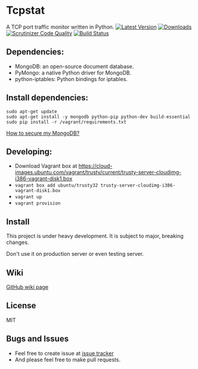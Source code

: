 # Tcpstat

A TCP port traffic monitor written in Python.
[![Latest Version](https://pypip.in/version/tcpstat/badge.svg?text=pypi)](https://pypi.python.org/pypi/tcpstat/)
[![Downloads](https://pypip.in/download/tcpstat/badge.svg)](https://pypi.python.org/pypi/tcpstat/)
[![Scrutinizer Code Quality](https://scrutinizer-ci.com/g/caizixian/tcpstat/badges/quality-score.png?b=master)](https://scrutinizer-ci.com/g/caizixian/tcpstat/?branch=master)
[![Build Status](https://scrutinizer-ci.com/g/caizixian/tcpstat/badges/build.png?b=master)](https://scrutinizer-ci.com/g/caizixian/tcpstat/build-status/master)

## Dependencies:

* MongoDB: an open-source document database.
* PyMongo: a native Python driver for MongoDB.
* python-iptables: Python bindings for iptables.

## Install dependencies:

```
sudo apt-get update
sudo apt-get install -y mongodb python-pip python-dev build-essential
sudo pip install -r /vagrant/requirements.txt
```

[How to secure my MongoDB?][3]

## Developing:

* Download Vagrant box at https://cloud-images.ubuntu.com/vagrant/trusty/current/trusty-server-cloudimg-i386-vagrant-disk1.box
* `vagrant box add ubuntu/trusty32 trusty-server-cloudimg-i386-vagrant-disk1.box`
* `vagrant up`
* `vagrant provision`

## Install

This project is under heavy development. It is subject to major, breaking changes.

Don't use it on production server or even testing server.

## Wiki

[GitHub wiki page][1]

## License

MIT

## Bugs and Issues

* Feel free to create issue at [issue tracker][2]
* And please feel free to make pull requests.

[1]:https://github.com/caizixian/tcpstat/wiki
[2]:https://github.com/caizixian/tcpstat/issues
[3]:https://docs.mongodb.org/manual/administration/security/
